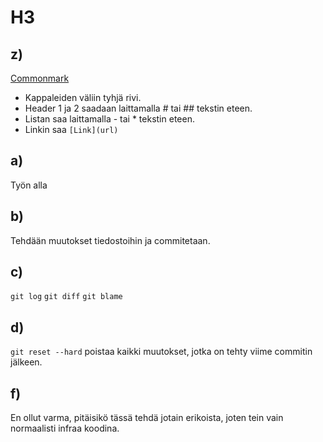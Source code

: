 # H3

## z) 
[Commonmark](https://commonmark.org/help/)

- Kappaleiden väliin tyhjä rivi.
- Header 1 ja 2 saadaan laittamalla # tai ## tekstin eteen.
- Listan saa laittamalla - tai * tekstin eteen.
- Linkin saa `[Link](url)`

## a) 
Työn alla

## b) 
Tehdään muutokset tiedostoihin ja commitetaan.

## c) 
`git log`
`git diff`
`git blame`

## d) 
`git reset --hard` poistaa kaikki muutokset, jotka on tehty viime commitin jälkeen. 

## f)
En ollut varma, pitäisikö tässä tehdä jotain erikoista, joten tein vain normaalisti infraa koodina.
